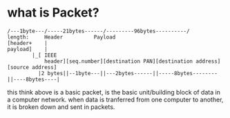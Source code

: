 # what is Packet?
```
/---1byte---/-----21bytes------/---------96bytes----------/
length:		Header			Payload
[header+	|
payload]	|
		|_[ IEEE
		    header][seq.number][destination PAN][destination address][source address]
		  |2 bytes||--1byte---||---2bytes------||-----8bytes--------||----8bytes----|
```
this think above is a basic packet, is the basic unit/building block of data in a computer network.
when data is tranferred from one computer to another, it is broken down and sent in packets.
